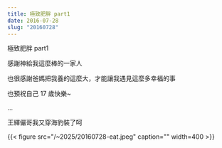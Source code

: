 ```yaml
---
title: 極致肥胖 part1
date: 2016-07-28
slug: "20160728"
---
```


極致肥胖 part1

感謝神給我這麼棒的一家人

也很感謝爸媽把我養的這麼大，才能讓我遇見這麼多幸福的事

也預祝自己 17 歲快樂~

...

王繹儼哥我又穿海豹裝了呵

{{< figure src="/~2025/20160728-eat.jpeg" caption="" width=400 >}}
